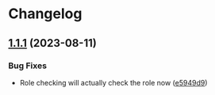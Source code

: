 # Changelog

## [1.1.1](https://github.com/enum-gg/caddy-discord/compare/v1.1.0...v1.1.1) (2023-08-11)


### Bug Fixes

* Role checking will actually check the role now ([e5949d9](https://github.com/enum-gg/caddy-discord/commit/e5949d943805e10bdbaefbdffa2fbb273b52e11a))
